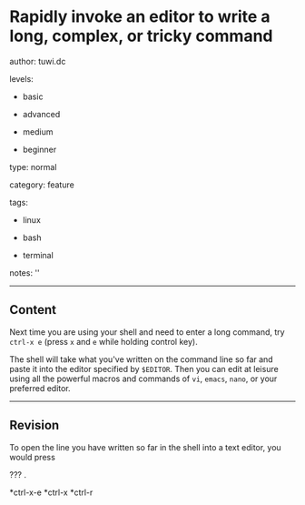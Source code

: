 # Rapidly invoke an editor to write a long, complex, or tricky command
author: tuwi.dc

levels:

  - basic

  - advanced

  - medium

  - beginner

type: normal

category: feature

tags:

  - linux

  - bash

  - terminal

notes: ''

---
## Content

Next time you are using your shell and need to enter a long command, 
try `ctrl-x e` (press `x` and `e` while holding control key). 

The shell will take what you've written on the command line so far and paste it into the editor specified by `$EDITOR`. Then you can edit at leisure using all the powerful macros and commands of `vi`, `emacs`, `nano`, or your preferred editor.

---
## Revision

To open the line you have written so far in the shell into a text editor, you would press 

??? .

*ctrl-x-e
*ctrl-x
*ctrl-r